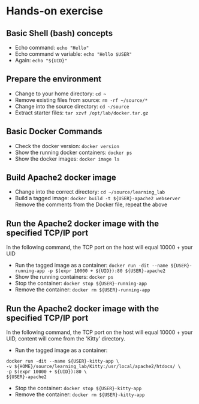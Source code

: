 # Hands-on exercise

## Basic Shell (bash) concepts
 * Echo command: ```echo "Hello"```
 * Echo command w variable: ```echo "Hello $USER"```
 * Again: ```echo "${UID}"```

## Prepare the environment
 * Change to your home directory: ```cd ~```
 * Remove existing files from source: ```rm -rf ~/source/*```
 * Change into the source directory: ```cd ~/source```
 * Extract starter files: ```tar xzvf /opt/lab/docker.tar.gz ```

## Basic Docker Commands
 * Check the docker version: ```docker version```
 * Show the running docker containers: ```docker ps```
 * Show the docker images: ```docker image ls```

## Build Apache2 docker image
 * Change into the correct directory: ```cd ~/source/learning_lab```
 * Build a tagged image: ```docker build -t ${USER}-apache2 webserver```
Remove the comments from the Docker file, repeat the above

## Run the Apache2 docker image with the specified TCP/IP port
In the following command, the TCP port on the host will equal 10000 + your UID 
 * Run the tagged image as a container: ```docker run -dit --name ${USER}-running-app -p $(expr 10000 + ${UID}):80 ${USER}-apache2```
 * Show the running containers: ```docker ps```
 * Stop the container: ```docker stop ${USER}-running-app```
 * Remove the container: ```docker rm ${USER}-running-app```

## Run the Apache2 docker image with the specified TCP/IP port
In the following command, the TCP port on the host will equal 10000 + your UID, content will come from the 'Kitty' directory. 
 * Run the tagged image as a container: 
 ```
 docker run -dit --name ${USER}-kitty-app \
 -v ${HOME}/source/learning_lab/Kitty:/usr/local/apache2/htdocs/ \
 -p $(expr 10000 + ${UID}):80 \
 ${USER}-apache2
 ```
 * Stop the container: ```docker stop ${USER}-kitty-app```
 * Remove the container: ```docker rm ${USER}-kitty-app```

